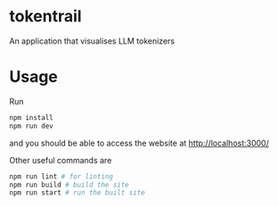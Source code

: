 # tokentrail

An application that visualises LLM tokenizers


# Usage

Run
```bash
npm install
npm run dev
```

and you should be able to access the website at [http://localhost:3000/](http://localhost:3000/)

Other useful commands are
```bash
npm run lint # for linting
npm run build # build the site
npm run start # run the built site
```